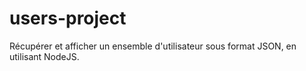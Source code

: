 # users-project
Récupérer et afficher un ensemble d'utilisateur sous format JSON, en utilisant NodeJS.
